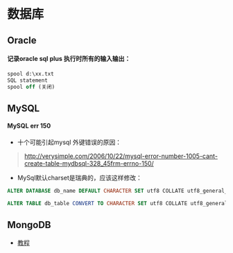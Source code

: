 # 数据库
## Oracle
#### 记录oracle sql plus 执行时所有的输入输出：

```sql
spool d:\xx.txt
SQL statement
spool off (关闭)
```

## MySQL
#### MySQL err 150
- 十个可能引起mysql 外键错误的原因：

> http://verysimple.com/2006/10/22/mysql-error-number-1005-cant-create-table-mydbsql-328_45frm-errno-150/

- MySql默认charset是瑞典的，应该这样修改：
```sql
ALTER DATABASE db_name DEFAULT CHARACTER SET utf8 COLLATE utf8_general_ci;

ALTER TABLE db_table CONVERT TO CHARACTER SET utf8 COLLATE utf8_general_ci;
```

## MongoDB
- [教程](http://www.runoob.com/mongodb/mongodb-connections.html)
